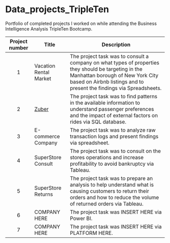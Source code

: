 # Data_projects_TripleTen
Portfolio of completed projects I worked on while attending the Business Intelligence Analysis TripleTen Bootcamp.

| Project number | Title | Description |
| :-----------: | ----------- |----------- |
| 1 | Vacation Rental Market| The project task was to consult a company on what types of properties they should be targeting in the Manhattan borough of New York City based on Airbnb listings and to present the findings via Spreadsheets. |
| 2 | [Zuber](https://github.com/zarina-perez/TripleTen_projects/tree/main/02-EDA_project) | The project task was to find patterns in the available information to understand passenger preferences and the impact of external factors on rides via SQL database. |
| 3 | E-commerce Company| The project task was to analyze raw transaction logs and present findings via spreadsheet. |
| 4 | SuperStore Consult | The project task was to consult on the stores operations and increase profitability to avoid bankruptcy via Tableau. |
| 5 | SuperStore Returns | The project task was to prepare an analysis to help understand what is causing customers to return their orders and how to reduce the volume of returned orders via Tableau. |
| 6 | COMPANY HERE | The project task was INSERT HERE via Power BI. |
| 7 | COMPANY HERE | The project task was INSERT HERE via PLATFORM HERE. |
